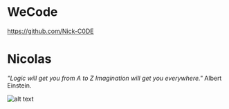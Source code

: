 # WeCode

https://github.com/Nick-C0DE
# Nicolas 

*"Logic will get you from A to Z
Imagination will get you everywhere."*
Albert Einstein.

![alt text](https://github.com/Nick-C0DE/markdown-challenge/blob/master/photojunior_mini.jpeg)

